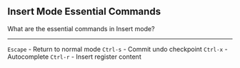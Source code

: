 ## Insert Mode Essential Commands

What are the essential commands in Insert mode?

---

`Escape` - Return to normal mode
`Ctrl-s` - Commit undo checkpoint
`Ctrl-x` - Autocomplete
`Ctrl-r` - Insert register content


